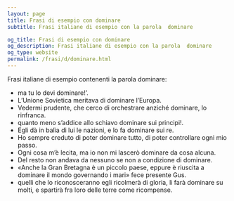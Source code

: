 ```yaml
---
layout: page
title: Frasi di esempio con dominare 
subtitle: Frasi italiane di esempio con la parola  dominare

og_title: Frasi di esempio con dominare 
og_description: Frasi italiane di esempio con la parola  dominare
og_type: website
permalink: /frasi/d/dominare.html
---
```


Frasi italiane di esempio contenenti la parola dominare:


- ma tu lo devi dominare!’.
- L’Unione Sovietica meritava di dominare l’Europa.
- Vedermi prudente, che cerco di orchestrare anziché dominare, lo rinfranca.
- quanto meno s’addice allo schiavo dominare sui principi!.
- Egli dà in balìa di lui le nazioni, e lo fa dominare sui re.
- Ho sempre creduto di poter dominare tutto, di poter controllare ogni mio passo.
- Ogni cosa m’è lecita, ma io non mi lascerò dominare da cosa alcuna.
- Del resto non andava da nessuno se non a condizione di dominare.
- «Anche la Gran Bretagna è un piccolo paese, eppure è riuscita a dominare il mondo governando i mari» fece presente Gus.
- quelli che lo riconosceranno egli ricolmerà di gloria, li farà dominare su molti, e spartirà fra loro delle terre come ricompense.
